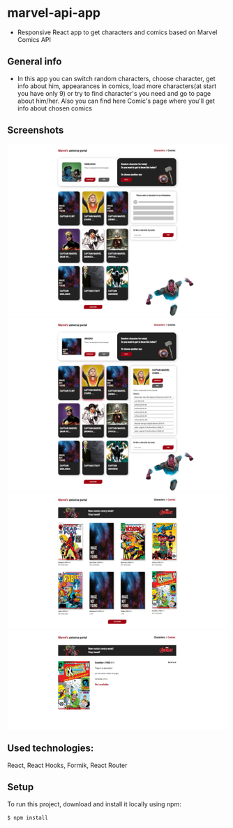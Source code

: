 # marvel-api-app
-  Responsive React app to get  characters and comics based on Marvel Comics API
 
## General info
- In this app you can switch random characters, choose character, get info about him, appearances in comics, load more characters(at start you have only 9) or try to find character's you need and go to page about him/her. Also you can find here Comic's page where you'll get info about chosen comics

## Screenshots
![screenshot](src/resources/img/main_page.png)
![screenshot](src/resources/img/info_about_character.png)
![screenshot](src/resources/img/list_of_comics.png)
![screenshot](src/resources/img/comics_page.png)

## Used technologies:
React, React Hooks, Formik, React Router

## Setup
To run this project, download and install it locally using npm:

```
$ npm install

```
